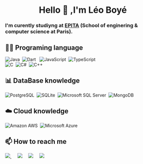 <h1 align="center">Hello 👋 ,I'm Léo Boyé</h1>

### I'm curently studiyng at [EPITA](https://www.epita.fr/) (School of enginering & computer science at Paris).

## 👨‍💻 Programing language 

![Java](https://img.shields.io/badge/JAVA-007396.svg?&style=flat&logo=java&logoColor=white)&nbsp;
![Dart](https://img.shields.io/badge/DART-%230175C2.svg?&style=flat&logo=dart&logoColor=white) &nbsp;
![JavaScript](https://img.shields.io/badge/JAVASCRIPT-323330.svg?&style=flat&logo=javascript&logoColor=%23F7DF1E)&nbsp;
![TypeScript](https://img.shields.io/badge/TYPESCRIPT-%23007ACC.svg?&style=flat&logo=typescript&logoColor=white)&nbsp; \
![C](https://img.shields.io/badge/C-A8B9CC.svg?&style=flat&logo=c&logoColor=white)&nbsp;
![C#](https://img.shields.io/badge/C%23-239120.svg?&style=flat&logo=csharp&logoColor=white)&nbsp;
![C++](https://img.shields.io/badge/C++-00599C.svg?&style=flat&logo=cplusplus&logoColor=white)&nbsp;

## :bar_chart: DataBase knowledge
![PostgreSQL](https://img.shields.io/badge/PostgreSQL-4169E1.svg?&style=flat&logo=PostgreSQL&logoColor=white)&nbsp;
![SQLite](https://img.shields.io/badge/SQLite-003B57.svg?&style=flat&logo=sqlite&logoColor=white)&nbsp;
![Microsoft SQL Server](https://img.shields.io/badge/Microsoft%20SQL%20Server-CC2927.svg?&style=flat&logo=microsoftsqlserver&logoColor=white)&nbsp;
![MongoDB](https://img.shields.io/badge/MongoDB-47A248.svg?&style=flat&logo=MongoDB&logoColor=white)&nbsp;


## :cloud: Cloud knowledge 

![Amazon AWS](https://img.shields.io/badge/Amazon%20AWS-6DB33F.svg?&style=flat&logo=amazonaws&logoColor=white)&nbsp;
![Microsoft Azure](https://img.shields.io/badge/Microsoft%20Azure-0078D4.svg?&style=flat&logo=microsoftazure&logoColor=white)&nbsp;

## 📫 How to reach me

<p align="left">
  <a href="mailto:leo.boye@epita.fr"><img src="https://img.shields.io/badge/gmail-%23D14836.svg?&style=for-the-badge&logo=gmail&logoColor=white" />     </a>&nbsp;&nbsp;&nbsp;&nbsp;
  <a href="https://www.facebook.com/profile.php?id=100010842792304"><img src="https://img.shields.io/badge/facebook-%233B5998.svg?&style=for-the-badge&logo=facebook&logoColor=white" /></a>&nbsp;&nbsp;&nbsp;&nbsp;
  <a href="https://www.instagram.com/leo.boye/"><img src="https://img.shields.io/badge/instagram-%23dc2743.svg?&style=for-the-badge&logo=instagram&logoColor=white" /></a>&nbsp;&nbsp;&nbsp;&nbsp;
  <a href="https://www.linkedin.com/in/leo-boye/"><img src="https://img.shields.io/badge/linkedin-%230077B5.svg?&style=for-the-badge&logo=linkedin&logoColor=white" /></a>&nbsp;&nbsp;&nbsp;&nbsp;
</p>


